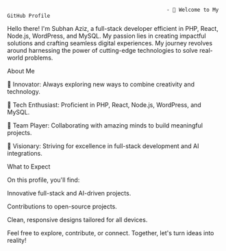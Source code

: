 
                                                        - 👀 Welcome to My GitHub Profile

Hello there! I'm Subhan Aziz, a full-stack developer efficient in PHP, React, Node.js, WordPress, and MySQL. My passion lies in creating impactful solutions and crafting seamless digital experiences. My journey revolves around harnessing the power of cutting-edge technologies to solve real-world problems.

About Me

🌟 Innovator: Always exploring new ways to combine creativity and technology.

🔧 Tech Enthusiast: Proficient in PHP, React, Node.js, WordPress, and MySQL.

🤝 Team Player: Collaborating with amazing minds to build meaningful projects.

🚀 Visionary: Striving for excellence in full-stack development and AI integrations.

What to Expect

On this profile, you'll find:

Innovative full-stack and AI-driven projects.

Contributions to open-source projects.

Clean, responsive designs tailored for all devices.

Feel free to explore, contribute, or connect. Together, let's turn ideas into reality!
<!---
Subhan-Aziz/Subhan-Aziz is a ✨ special ✨ repository because its `README.md` (this file) appears on your GitHub profile.
You can click the Preview link to take a look at your changes.
--->

